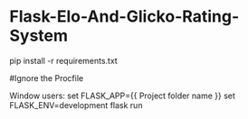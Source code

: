 # Flask-Elo-And-Glicko-Rating-System

pip install -r requirements.txt

#Ignore the Procfile

Window users:
set FLASK_APP={{ Project folder name }}
set FLASK_ENV=development
flask run
